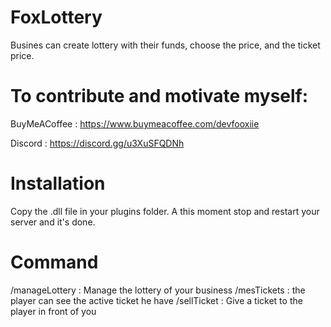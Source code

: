 # FoxLottery
 Busines can create lottery with their funds, choose the price, and the ticket price.
 
# To contribute and motivate myself:
BuyMeACoffee : https://www.buymeacoffee.com/devfooxiie

Discord : https://discord.gg/u3XuSFQDNh

# Installation
Copy the .dll file in your plugins folder. A this moment stop and restart your server and it's done.

# Command
/manageLottery : Manage the lottery of your business
/mesTickets : the player can see the active ticket he have
/sellTicket : Give a ticket to the player in front of you
